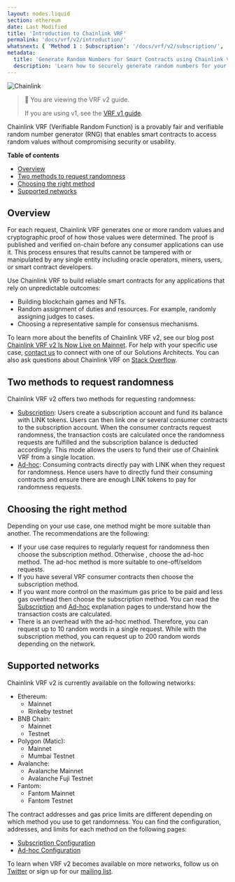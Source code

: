 ```yaml
---
layout: nodes.liquid
section: ethereum
date: Last Modified
title: 'Introduction to Chainlink VRF'
permalink: 'docs/vrf/v2/introduction/'
whatsnext: { 'Method 1 : Subscription': '/docs/vrf/v2/subscription/', 'Method 2 : Ad-hoc': '/docs/vrf/v2/ad-hoc/' }
metadata:
  title: 'Generate Random Numbers for Smart Contracts using Chainlink VRF'
  description: 'Learn how to securely generate random numbers for your smart contract with Chainlink VRF (an RNG). This guide uses Solidity code examples.'
---
```


![Chainlink](/files/a4c6c80-85d09b6-19facd8-banner.png)

> 📘 You are viewing the VRF v2 guide.
>
> If you are using v1, see the [VRF v1 guide](/docs/chainlink-vrf/v1/).

Chainlink VRF (Verifiable Random Function) is a provably fair and verifiable random number generator (RNG) that enables smart contracts to access random values without compromising security or usability.

**Table of contents**

- [Overview](#overview)
- [Two methods to request randomness](#two-methods-to-request-randomness)
- [Choosing the right method](#choosing-the-right-method)
- [Supported networks](#supported-networks)

## Overview

For each request, Chainlink VRF generates one or more random values and cryptographic proof of how those values were determined. The proof is published and verified on-chain before any consumer applications can use it. This process ensures that results cannot be tampered with or manipulated by any single entity including oracle operators, miners, users, or smart contract developers.

Use Chainlink VRF to build reliable smart contracts for any applications that rely on unpredictable outcomes:

- Building blockchain games and NFTs.
- Random assignment of duties and resources. For example, randomly assigning judges to cases.
- Choosing a representative sample for consensus mechanisms.

To learn more about the benefits of Chainlink VRF v2, see our blog post [Chainlink VRF v2 Is Now Live on Mainnet](https://blog.chain.link/vrf-v2-mainnet-launch/). For help with your specific use case, [contact us](https://chainlinkcommunity.typeform.com/to/OYQO67EF?page=docs-footer) to connect with one of our Solutions Architects. You can also ask questions about Chainlink VRF on [Stack Overflow](https://stackoverflow.com/questions/ask?tags=chainlink).

## Two methods to request randomness

Chainlink VRF v2 offers two methods for requesting randomness:

- [Subscription](/docs/vrf/v2/subscription/): Users create a subscription account and fund its balance with LINK tokens. Users can then link one or several consumer contracts to the subscription account. When the consumer contracts request randomness, the transaction costs are calculated once the randomness requests are fulfilled and the subscription balance is deducted accordingly. This mode allows the users to fund their use of Chainlink VRF from a single location.
- [Ad-hoc](/docs/vrf/v2/ad-hoc/): Consuming contracts directly pay with LINK when they request for randomness. Hence users have to directly fund their consuming contracts and ensure there are enough LINK tokens to pay for randomness requests.

## Choosing the right method

Depending on your use case, one method might be more suitable than another. The recommendations are the following:

- If your use case requires to regularly request for randomness then choose the subscription method. Otherwise , choose the ad-hoc method. The ad-hoc method is more suitable to one-off/seldom requests.
- If you have several VRF consumer contracts then choose the subscription method.
- If you want more control on the maximum gas price to be paid and less gas overhead then choose the subscription method. You can read the [Subscription](/docs/vrf/v2/subscription/) and [Ad-hoc](/docs/vrf/v2/ad-hoc/) explanation pages to understand how the transaction costs are calculated.
- There is an overhead with the ad-hoc method. Therefore, you can request up to 10 random words in a single request. While with the subscription method, you can request up to 200 random words depending on the network.

## Supported networks

Chainlink VRF v2 is currently available on the following networks:

- Ethereum:
  - Mainnet
  - Rinkeby testnet
- BNB Chain:
  - Mainnet
  - Testnet
- Polygon (Matic):
  - Mainnet
  - Mumbai Testnet
- Avalanche:
  - Avalanche Mainnet
  - Avalanche Fuji Testnet
- Fantom:
  - Fantom Mainnet
  - Fantom Testnet

The contract addresses and gas price limits are different depending on which method you use to get randomness. You can find the configuration, addresses, and limits for each method on the following pages:

- [Subscription Configuration](/docs/vrf/v2/subscription/configuration/)
- [Ad-hoc Configuration](/docs/vrf/v2/ad-hoc/configuration/)

To learn when VRF v2 becomes available on more networks, follow us on [Twitter](https://twitter.com/chainlink) or sign up for our [mailing list](/docs/developer-communications/).
